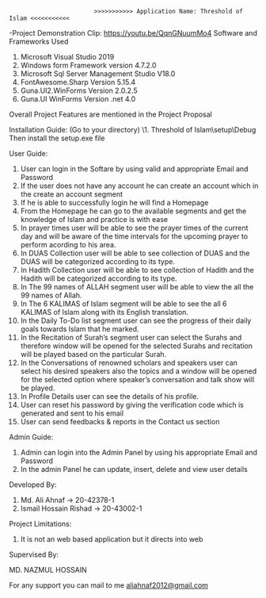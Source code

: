 
                            >>>>>>>>>>> Application Name: Threshold of Islam <<<<<<<<<<<
-Project Demonstration Clip: https://youtu.be/QqnGNuumMo4
Software and Frameworks Used 

1. Microsoft Visual Studio 2019
2. Windows form Framework version 4.7.2.0
3. Microsoft Sql Server Management Studio V18.0
4. FontAwesome.Sharp Version 5.15.4
5. Guna.UI2.WinForms Version 2.0.2.5
6. Guna.UI WinForms Version .net 4.0

Overall Project Features are mentioned in the Project Proposal

Installation Guide:
(Go to your directory) \1. Threshold of Islam\setup\Debug
Then install the setup.exe file

User Guide:

1.  User can login in the Softare by using valid and appropriate Email and Password
2.  If the user does not have any account he can create an account which in the create an account segment
3.  If he is able to successfully login he will find a Homepage
4.  From the Homepage he can go to the available segments and get the knowledge of Islam and practice is with ease
5.  In prayer times user will be able to see the prayer times of the current day and 
    will be aware of the time intervals for the upcoming prayer to perform acording to his area.
6.  In DUAS Collection user will be able to see collection of DUAS and the DUAS will be categorized according to its type.
7.  In Hadith Collection user will be able to see collection of Hadith and the Hadith will be categorized according to its type.
8.  In The 99 names of ALLAH segment user will be able to view the all the 99 names of Allah.
9.  In The 6 KALIMAS of Islam segment will be able to see the all 6 KALIMAS of Islam along with its English translation.
10. In the Daily To-Do list segment user can see the progress of their daily goals towards Islam that he marked.
11. In the Recitation of Surah’s segment user can select the Surahs and therefore window will be opened 
    for the selected Surahs and recitation will be played based on the particular Surah.
12. In the Conversations of renowned scholars and speakers user can select his desired speakers also the topics 
    and a window will be opened for the selected option where speaker’s conversation and talk show will be played.
13. In Profile Details user can see the details of his profile.
14. User can reset his password by giving the verification code which is generated and sent to his email
15. User can send feedbacks & reports in the Contact us section
    


Admin Guide:

1. Admin can login into the Admin Panel by using his appropriate Email and Password
2. In the admin Panel he can update, insert, delete and view user details

Developed By:

1. Md. Ali Ahnaf           -> 20-42378-1
2. Ismail Hossain Rishad   -> 20-43002-1

Project Limitations:

1. It is not an web based application but it directs into web

Supervised By:

MD. NAZMUL HOSSAIN

For any support you can mail to me
aliahnaf2012@gmail.com
